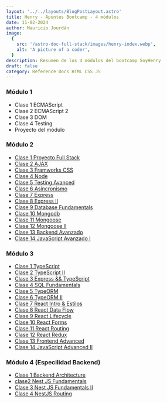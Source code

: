 ```yaml
---
layout: '../../layouts/BlogPostLayout.astro'
title: Henry - Apuntes Bootcamp - 4 módulos
date: 11-02-2024
author: Mauricio Jourdán
image:
  {
    src: '/astro-doc-full-stack/images/henry-index.webp',
    alt: 'A picture of a coder',
  }
description: Resumen de los 4 módulos del bootcamp SoyHenry
draft: false
category: Reference Docs HTML CSS JS
---
```


### Módulo 1

- Clase 1 ECMAScript
- Clase 2 ECMAScript 2
- Clase 3 DOM
- Clase 4 Testing
- Proyecto del módulo

### Módulo 2

- [Clase 1 Proyecto Full Stack](/astro-doc-full-stack/blog/details/m2/clase1-proyecto-full-stack)
- [Clase 2 AJAX](/astro-doc-full-stack/blog/details/m2/clase2-ajax)
- [Clase 3 Framworks CSS](/astro-doc-full-stack/blog/details/m2/clase3-frameworks-css)
- [Clase 4 Node](/astro-doc-full-stack/blog/details/m2/clase4-node)
- [Clase 5 Testing Avanced](/astro-doc-full-stack/blog/details/m2/clase5-testing-avanced)
- [Clase 6 Asincronismo](/astro-doc-full-stack/blog/details/m2/clase6-asincronismo)
- [Clase 7 Express](/astro-doc-full-stack/blog/details/m2/clase7-express)
- [Clase 8 Express II](/astro-doc-full-stack/blog/details/m2/clase8-express-II)
- [Clase 9 Database Fundamentals](/astro-doc-full-stack/blog/details/m2/clase9-database-fundamentals)
- [Clase 10 Mongodb](/astro-doc-full-stack/blog/details/m2/clase10-mongodb)
- [Clase 11 Mongoose](/astro-doc-full-stack/blog/details/m2/clase11-mongoose)
- [Clase 12 Mongoose II](/astro-doc-full-stack/blog/details/m2/clase12-mongoose-II)
- [Clase 13 Backend Avanzado](/astro-doc-full-stack/blog/details/m2/clase13-backend-avanzado)
- [Clase 14 JavaScript Avanzado I](/astro-doc-full-stack/blog/details/m2/clase14-js-avanzadoI)

### Módulo 3

- [Clase 1 TypeScript](/astro-doc-full-stack/blog/details/m3/clase1-typescript)
- [Clase 2 TypeScript II](/astro-doc-full-stack/blog/details/m3/clase2-typescriptII)
- [Clase 3 Express && TypeScript](/astro-doc-full-stack/blog/details/m3/clase3-express-typescript)
- [Clase 4 SQL Fundamentals](/astro-doc-full-stack/blog/details/m3/clase4-sql-fundamentals)
- [Clase 5 TypeORM](/astro-doc-full-stack/blog/details/m3/clase5-typeorm)
- [Clase 6 TypeORM II](/astro-doc-full-stack/blog/details/m3/clase6-typeorm-II)
- [Clase 7 React Intro & Estilos](/astro-doc-full-stack/blog/details/m3/clase7-react-intro-styles)
- [Clase 8 React Data Flow](/astro-doc-full-stack/blog/details/m3/clase8-react-data-flow)
- [Clase 9 React Lifecycle](/astro-doc-full-stack/blog/details/m3/clase9-react-lifecycle)
- [Clase 10 React Forms](/astro-doc-full-stack/blog/details/m3/clase10-react-forms)
- [Clase 11 React Routing](/astro-doc-full-stack/blog/details/m3/clase11-react-routing)
- [Clase 12 React Redux](/astro-doc-full-stack/blog/details/m3/clase12-react-redux)
- [Clase 13 Frontend Advanced](/astro-doc-full-stack/blog/details/m3/clase13-frontend-advanced)
- [Clase 14 JavaScript Advanced II](/astro-doc-full-stack/blog/details/m3/clase14-javascript-advancedII)

### Módulo 4 (Especilidad Backend)

- [Clase 1 Backend Architecture](/astro-doc-full-stack/blog/details/m4/clase1-Backend-Architecture)
- [clase2 Nest JS Fundamentals](/astro-doc-full-stack/blog/details/m4/clase2-Nest-JS-Fundamentals)
- [Clase 3 Nest JS Fundamentals II](/astro-doc-full-stack/blog/details/m4/clase3-NestJSFundamentals-II)
- [Clase 4 NestJS Routing](/astro-doc-full-stack/blog/details/m4/clase4-NestJS-Routing)
